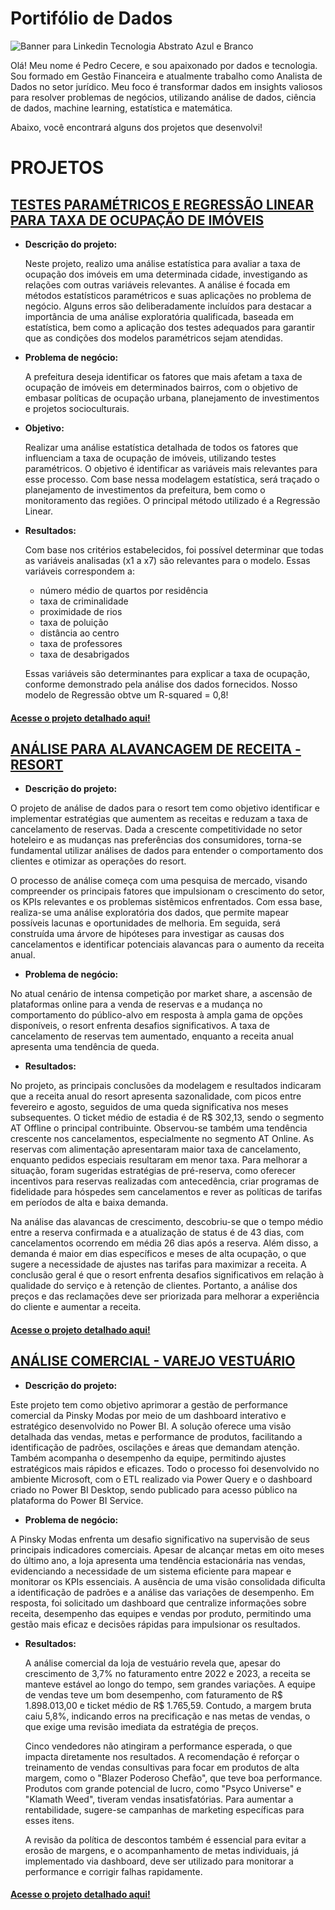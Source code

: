# Portifólio de Dados

![Banner para Linkedin Tecnologia Abstrato Azul e Branco](https://github.com/user-attachments/assets/fd0d199e-94a1-413c-8592-e96a7f0256f1)

Olá! Meu nome é Pedro Cecere, e sou apaixonado por dados e tecnologia. Sou formado em Gestão Financeira e atualmente trabalho como Analista de Dados no setor jurídico. Meu foco é transformar dados em insights valiosos para resolver problemas de negócios, utilizando análise de dados, ciência de dados, machine learning, estatística e matemática.

Abaixo, você encontrará alguns dos projetos que desenvolvi!

# PROJETOS 

## [TESTES PARAMÉTRICOS E REGRESSÃO LINEAR PARA TAXA DE OCUPAÇÃO DE IMÓVEIS](https://github.com/pedrocecere/Portifolio_Regressao_Linear_Testes_Parametricos.git)

- **Descrição do projeto:**
  
  Neste projeto, realizo uma análise estatística para avaliar a taxa de ocupação dos imóveis em uma determinada cidade, investigando as relações com outras variáveis relevantes. A análise é focada em métodos estatísticos paramétricos e suas aplicações no problema de negócio. Alguns erros são deliberadamente incluídos para destacar a importância de uma análise exploratória qualificada, baseada em estatística, bem como a aplicação dos testes adequados para garantir que as condições dos modelos paramétricos sejam atendidas.

- **Problema de negócio:**
    
  A prefeitura deseja identificar os fatores que mais afetam a taxa de ocupação de imóveis em determinados bairros, com o objetivo de embasar políticas de ocupação urbana, planejamento de investimentos e projetos socioculturais.

- **Objetivo:**
  
  Realizar uma análise estatística detalhada de todos os fatores que influenciam a taxa de ocupação de imóveis, utilizando testes paramétricos. O objetivo é identificar as variáveis mais relevantes para esse processo. Com base nessa modelagem estatística, será traçado o planejamento de investimentos da prefeitura, bem como o monitoramento das regiões. O principal método utilizado é a Regressão Linear.

- **Resultados:**
  
  Com base nos critérios estabelecidos, foi possível determinar que todas as variáveis analisadas (x1 a x7) são relevantes para o modelo. Essas variáveis correspondem a:

  - número médio de quartos por residência
  - taxa de criminalidade
  - proximidade de rios
  - taxa de poluição
  - distância ao centro
  - taxa de professores
  - taxa de desabrigados

  Essas variáveis são determinantes para explicar a taxa de ocupação, conforme demonstrado pela análise dos dados fornecidos.
  Nosso modelo de Regressão obtve um R-squared = 0,8!

#### [Acesse o projeto detalhado aqui!](https://github.com/pedrocecere/Portifolio_Regressao_Linear_Testes_Parametricos.git)

## [ANÁLISE PARA ALAVANCAGEM DE RECEITA - RESORT](https://github.com/pedrocecere/Portifolio_Case_Resort_DataViz.git)

- **Descrição do projeto:**

O projeto de análise de dados para o resort tem como objetivo identificar e implementar estratégias que aumentem as receitas e reduzam a taxa de cancelamento de reservas. Dada a crescente competitividade no setor hoteleiro e as mudanças nas preferências dos consumidores, torna-se fundamental utilizar análises de dados para entender o comportamento dos clientes e otimizar as operações do resort.

O processo de análise começa com uma pesquisa de mercado, visando compreender os principais fatores que impulsionam o crescimento do setor, os KPIs relevantes e os problemas sistêmicos enfrentados. Com essa base, realiza-se uma análise exploratória dos dados, que permite mapear possíveis lacunas e oportunidades de melhoria. Em seguida, será construída uma árvore de hipóteses para investigar as causas dos cancelamentos e identificar potenciais alavancas para o aumento da receita anual.

- **Problema de negócio:**

No atual cenário de intensa competição por market share, a ascensão de plataformas online para a venda de reservas e a mudança no comportamento do público-alvo em resposta à ampla gama de opções disponíveis, o resort enfrenta desafios significativos. A taxa de cancelamento de reservas tem aumentado, enquanto a receita anual apresenta uma tendência de queda.

- **Resultados:**

No projeto, as principais conclusões da modelagem e resultados indicaram que a receita anual do resort apresenta sazonalidade, com picos entre fevereiro e agosto, seguidos de uma queda significativa nos meses subsequentes. O ticket médio de estadia é de R$ 302,13, sendo o segmento AT Offline o principal contribuinte. Observou-se também uma tendência crescente nos cancelamentos, especialmente no segmento AT Online. As reservas com alimentação apresentaram maior taxa de cancelamento, enquanto pedidos especiais resultaram em menor taxa. Para melhorar a situação, foram sugeridas estratégias de pré-reserva, como oferecer incentivos para reservas realizadas com antecedência, criar programas de fidelidade para hóspedes sem cancelamentos e rever as políticas de tarifas em períodos de alta e baixa demanda.

Na análise das alavancas de crescimento, descobriu-se que o tempo médio entre a reserva confirmada e a atualização de status é de 43 dias, com cancelamentos ocorrendo em média 26 dias após a reserva. Além disso, a demanda é maior em dias específicos e meses de alta ocupação, o que sugere a necessidade de ajustes nas tarifas para maximizar a receita. A conclusão geral é que o resort enfrenta desafios significativos em relação à qualidade do serviço e à retenção de clientes. Portanto, a análise dos preços e das reclamações deve ser priorizada para melhorar a experiência do cliente e aumentar a receita.

#### [Acesse o projeto detalhado aqui!](https://github.com/pedrocecere/Portifolio_Analise_Comercial_DataViz.git)

## [ANÁLISE COMERCIAL - VAREJO VESTUÁRIO](https://github.com/pedrocecere/Portifolio_Analise_Comercial_DataViz.git)

- **Descrição do projeto:**
  
Este projeto tem como objetivo aprimorar a gestão de performance comercial da Pinsky Modas por meio de um dashboard interativo e estratégico desenvolvido no Power BI. A solução oferece uma visão detalhada das vendas, metas e performance de produtos, facilitando a identificação de padrões, oscilações e áreas que demandam atenção. Também acompanha o desempenho da equipe, permitindo ajustes estratégicos mais rápidos e eficazes. Todo o processo foi desenvolvido no ambiente Microsoft, com o ETL realizado via Power Query e o dashboard criado no Power BI Desktop, sendo publicado para acesso público na plataforma do Power BI Service.

- **Problema de negócio:**
  
A Pinsky Modas enfrenta um desafio significativo na supervisão de seus principais indicadores comerciais. Apesar de alcançar metas em oito meses do último ano, a loja apresenta uma tendência estacionária nas vendas, evidenciando a necessidade de um sistema eficiente para mapear e monitorar os KPIs essenciais. A ausência de uma visão consolidada dificulta a identificação de padrões e a análise das variações de desempenho. Em resposta, foi solicitado um dashboard que centralize informações sobre receita, desempenho das equipes e vendas por produto, permitindo uma gestão mais eficaz e decisões rápidas para impulsionar os resultados.

- **Resultados:**
  
  A análise comercial da loja de vestuário revela que, apesar do crescimento de 3,7% no faturamento entre 2022 e 2023, a receita se manteve estável ao longo do tempo, sem grandes variações. A equipe de vendas teve um bom desempenho, com faturamento de R$ 1.898.013,00 e ticket médio de R$ 1.765,59. Contudo, a margem bruta caiu 5,8%, indicando erros na precificação e nas metas de vendas, o que exige uma revisão imediata da estratégia de preços.

  Cinco vendedores não atingiram a performance esperada, o que impacta diretamente nos resultados. A recomendação é reforçar o treinamento de vendas consultivas para focar em produtos de alta margem, como o "Blazer Poderoso Chefão", que teve boa performance. Produtos com grande potencial de lucro, como "Psyco Universe" e "Klamath Weed", tiveram vendas insatisfatórias. Para aumentar a rentabilidade, sugere-se campanhas de marketing específicas para esses itens.

  A revisão da política de descontos também é essencial para evitar a erosão de margens, e o acompanhamento de metas individuais, já implementado via dashboard, deve ser utilizado para monitorar a performance e corrigir falhas rapidamente.

#### [Acesse o projeto detalhado aqui!](https://github.com/pedrocecere/Portifolio_Case_Resort_DataViz.git)

